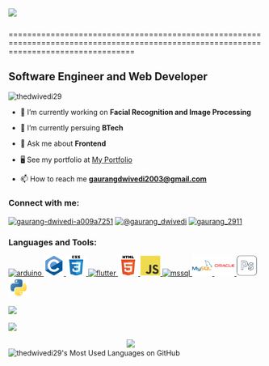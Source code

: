 <h1>
  <img 
    src="https://readme-typing-svg.herokuapp.com/?font=Righteous&size=35&center=true&vCenter=true&width=500&height=70&duration=4000&lines=Hi+There!+👋;+I'm+Gaurang+Dwivedi!;&color=FF4C4C" 
  />
</h1>

=======================================================================================================================================

Software Engineer and Web Developer
-----------------------------------

<p align="left"> <img src="https://komarev.com/ghpvc/?username=thedwivedi29&label=Profile%20views&color=0e75b6&style=flat" alt="thedwivedi29" /> </p>

* 🔭 I’m currently working on **Facial Recognition and Image Processing**

* 🌱 I’m currently persuing **BTech**

* 💬 Ask me about **Frontend**
* 🖥️  See my portfolio at [My Portfolio](http://thedwivedi29.github.io/Portfolio/)

* 📫 How to reach me **gaurangdwivedi2003@gmail.com**

<h3 align="left">Connect with me:</h3>
<p align="left">
<a href="https://linkedin.com/in/gaurang-dwivedi-a009a7251" target="blank"><img align="center" src="https://raw.githubusercontent.com/rahuldkjain/github-profile-readme-generator/master/src/images/icons/Social/linked-in-alt.svg" alt="gaurang-dwivedi-a009a7251" height="30" width="40" /></a>
<a href="https://www.hackerrank.com/@gaurang_dwivedi" target="blank"><img align="center" src="https://raw.githubusercontent.com/rahuldkjain/github-profile-readme-generator/master/src/images/icons/Social/hackerrank.svg" alt="@gaurang_dwivedi" height="30" width="40" /></a>
<a href="https://www.leetcode.com/gaurang_2911" target="blank"><img align="center" src="https://raw.githubusercontent.com/rahuldkjain/github-profile-readme-generator/master/src/images/icons/Social/leet-code.svg" alt="gaurang_2911" height="30" width="40" /></a>
</p>

<h3 align="left">Languages and Tools:</h3>
<p align="left"> <a href="https://www.arduino.cc/" target="_blank" rel="noreferrer"> <img src="https://cdn.worldvectorlogo.com/logos/arduino-1.svg" alt="arduino" width="40" height="40"/> </a> <a href="https://www.cprogramming.com/" target="_blank" rel="noreferrer"> <img src="https://raw.githubusercontent.com/devicons/devicon/master/icons/c/c-original.svg" alt="c" width="40" height="40"/> </a> <a href="https://www.w3schools.com/css/" target="_blank" rel="noreferrer"> <img src="https://raw.githubusercontent.com/devicons/devicon/master/icons/css3/css3-original-wordmark.svg" alt="css3" width="40" height="40"/> </a> <a href="https://flutter.dev" target="_blank" rel="noreferrer"> <img src="https://www.vectorlogo.zone/logos/flutterio/flutterio-icon.svg" alt="flutter" width="40" height="40"/> </a> <a href="https://www.w3.org/html/" target="_blank" rel="noreferrer"> <img src="https://raw.githubusercontent.com/devicons/devicon/master/icons/html5/html5-original-wordmark.svg" alt="html5" width="40" height="40"/> </a> <a href="https://developer.mozilla.org/en-US/docs/Web/JavaScript" target="_blank" rel="noreferrer"> <img src="https://raw.githubusercontent.com/devicons/devicon/master/icons/javascript/javascript-original.svg" alt="javascript" width="40" height="40"/> </a> <a href="https://www.microsoft.com/en-us/sql-server" target="_blank" rel="noreferrer"> <img src="https://www.svgrepo.com/show/303229/microsoft-sql-server-logo.svg" alt="mssql" width="40" height="40"/> </a> <a href="https://www.mysql.com/" target="_blank" rel="noreferrer"> <img src="https://raw.githubusercontent.com/devicons/devicon/master/icons/mysql/mysql-original-wordmark.svg" alt="mysql" width="40" height="40"/> </a> <a href="https://www.oracle.com/" target="_blank" rel="noreferrer"> <img src="https://raw.githubusercontent.com/devicons/devicon/master/icons/oracle/oracle-original.svg" alt="oracle" width="40" height="40"/> </a> <a href="https://www.photoshop.com/en" target="_blank" rel="noreferrer"> <img src="https://raw.githubusercontent.com/devicons/devicon/master/icons/photoshop/photoshop-line.svg" alt="photoshop" width="40" height="40"/> </a> <a href="https://www.python.org" target="_blank" rel="noreferrer"> <img src="https://raw.githubusercontent.com/devicons/devicon/master/icons/python/python-original.svg" alt="python" width="40" height="40"/> </a> </p>

<div> 

<!-- GitHub Streak Stats -->
  <img 
    src="https://github-readme-streak-stats.herokuapp.com/?user=thedwivedi29&theme=shadow_red&hide_border=true" 
    width="49%" 
  /> 

  <!-- GitHub Stats -->
  <img 
    src="https://github-readme-stats.vercel.app/api?username=thedwivedi29&show_icons=true&theme=shadow_red&hide_border=true" 
    width="49%" 
  />
  
  <!-- Animated GIF -->
  <img 
    align='right' 
    src="https://media.giphy.com/media/Al9XitEIwGgLU9yMfS/giphy.gif" 
    width="270" 
  /> 
  
  <!-- Top Languages -->
  <img 
    align="center" 
    alt="thedwivedi29's Most Used Languages on GitHub" 
    src="https://github-readme-stats.vercel.app/api/top-langs/?username=thedwivedi29&langs_count=8&layout=compact&bg_color=330000&title_color=FF4C4C&text_color=FF9999&icon_color=FF6666&hide_border=true&hide=jupyter%20notebook,html" 
    width="40%" 
  />
</div>
